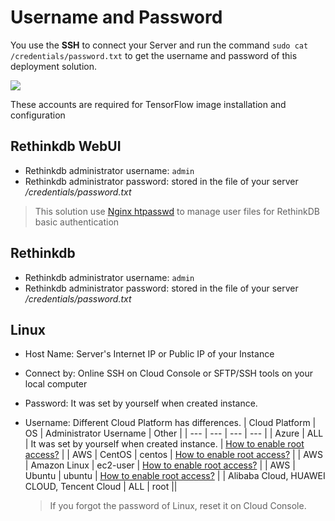 # Username and Password

You use the **SSH** to connect your Server and run the command `sudo cat /credentials/password.txt` to get the username and password of this deployment solution.

![](https://libs.websoft9.com/Websoft9/DocsPicture/zh/common/catdbpassword-websoft9.png)

These accounts are required for TensorFlow image installation and configuration

## Rethinkdb WebUI

* Rethinkdb administrator username: `admin`
* Rethinkdb administrator password: stored in the file of your server */credentials/password.txt*

> This solution use [Nginx htpasswd](/stack-components.md#nginx) to manage user files for RethinkDB basic authentication

## Rethinkdb

* Rethinkdb administrator username: `admin`
* Rethinkdb administrator password: stored in the file of your server */credentials/password.txt*

## Linux

* Host Name: Server's Internet IP or Public IP of your Instance
* Connect by: Online SSH on Cloud Console or SFTP/SSH tools on your local computer
* Password: It was set by yourself when created instance.
* Username: Different Cloud Platform has differences.
   |  Cloud Platform   | OS |  Administrator Username   | Other |
   | --- | --- | --- | --- |
   |  Azure   | ALL |  It was set by yourself when created instance.   | [How to enable root access?](https://support.websoft9.com/docs/azure/server-login.html#sample2-enable-the-root-username) |
   |  AWS  | CentOS |  centos   | [How to enable root access?](https://support.websoft9.com/docs/aws/server-login.html#sample2-enable-the-root-username) |
   |  AWS   | Amazon Linux |  ec2-user   | [How to enable root access?](https://support.websoft9.com/docs/aws/server-login.html#sample2-enable-the-root-username) |
   |  AWS   | Ubuntu |  ubuntu   | [How to enable root access?](https://support.websoft9.com/docs/aws/server-login.html#sample2-enable-the-root-username) |
   |  Alibaba Cloud, HUAWEI CLOUD, Tencent Cloud | ALL |  root   ||

   > If you forgot the password of Linux, reset it on Cloud Console.
